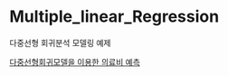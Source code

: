 # Multiple_linear_Regression
다중선형 회귀분석 모델링 예제


[다중선형회귀모델을 이용한 의료비 예측](https://blog.naver.com/bestinall/221580078436)  